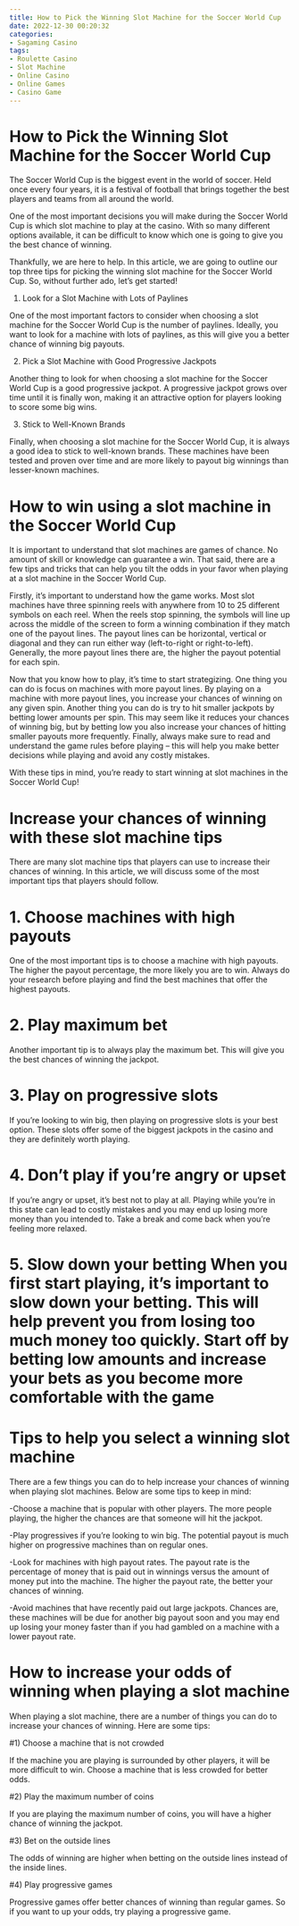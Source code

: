 ```yaml
---
title: How to Pick the Winning Slot Machine for the Soccer World Cup 
date: 2022-12-30 00:20:32
categories:
- Sagaming Casino
tags:
- Roulette Casino
- Slot Machine
- Online Casino
- Online Games
- Casino Game
---
```



#  How to Pick the Winning Slot Machine for the Soccer World Cup 

The Soccer World Cup is the biggest event in the world of soccer. Held once every four years, it is a festival of football that brings together the best players and teams from all around the world.

One of the most important decisions you will make during the Soccer World Cup is which slot machine to play at the casino. With so many different options available, it can be difficult to know which one is going to give you the best chance of winning.

Thankfully, we are here to help. In this article, we are going to outline our top three tips for picking the winning slot machine for the Soccer World Cup. So, without further ado, let’s get started!

1. Look for a Slot Machine with Lots of Paylines

One of the most important factors to consider when choosing a slot machine for the Soccer World Cup is the number of paylines. Ideally, you want to look for a machine with lots of paylines, as this will give you a better chance of winning big payouts.

2. Pick a Slot Machine with Good Progressive Jackpots

Another thing to look for when choosing a slot machine for the Soccer World Cup is a good progressive jackpot. A progressive jackpot grows over time until it is finally won, making it an attractive option for players looking to score some big wins.

3. Stick to Well-Known Brands

Finally, when choosing a slot machine for the Soccer World Cup, it is always a good idea to stick to well-known brands. These machines have been tested and proven over time and are more likely to payout big winnings than lesser-known machines.

#  How to win using a slot machine in the Soccer World Cup 

It is important to understand that slot machines are games of chance. No amount of skill or knowledge can guarantee a win. That said, there are a few tips and tricks that can help you tilt the odds in your favor when playing at a slot machine in the Soccer World Cup. 

Firstly, it’s important to understand how the game works. Most slot machines have three spinning reels with anywhere from 10 to 25 different symbols on each reel. When the reels stop spinning, the symbols will line up across the middle of the screen to form a winning combination if they match one of the payout lines. The payout lines can be horizontal, vertical or diagonal and they can run either way (left-to-right or right-to-left). Generally, the more payout lines there are, the higher the payout potential for each spin. 

Now that you know how to play, it’s time to start strategizing. One thing you can do is focus on machines with more payout lines. By playing on a machine with more payout lines, you increase your chances of winning on any given spin. Another thing you can do is try to hit smaller jackpots by betting lower amounts per spin. This may seem like it reduces your chances of winning big, but by betting low you also increase your chances of hitting smaller payouts more frequently. Finally, always make sure to read and understand the game rules before playing – this will help you make better decisions while playing and avoid any costly mistakes. 

With these tips in mind, you’re ready to start winning at slot machines in the Soccer World Cup!

#  Increase your chances of winning with these slot machine tips 

There are many slot machine tips that players can use to increase their chances of winning. In this article, we will discuss some of the most important tips that players should follow.

# 1. Choose machines with high payouts 
One of the most important tips is to choose a machine with high payouts. The higher the payout percentage, the more likely you are to win. Always do your research before playing and find the best machines that offer the highest payouts.

# 2. Play maximum bet 
Another important tip is to always play the maximum bet. This will give you the best chances of winning the jackpot.

# 3. Play on progressive slots 
If you’re looking to win big, then playing on progressive slots is your best option. These slots offer some of the biggest jackpots in the casino and they are definitely worth playing.

# 4. Don’t play if you’re angry or upset 
If you’re angry or upset, it’s best not to play at all. Playing while you’re in this state can lead to costly mistakes and you may end up losing more money than you intended to. Take a break and come back when you’re feeling more relaxed.

# 5. Slow down your betting When you first start playing, it’s important to slow down your betting. This will help prevent you from losing too much money too quickly. Start off by betting low amounts and increase your bets as you become more comfortable with the game

#  Tips to help you select a winning slot machine 

There are a few things you can do to help increase your chances of winning when playing slot machines. Below are some tips to keep in mind:

-Choose a machine that is popular with other players. The more people playing, the higher the chances are that someone will hit the jackpot.

-Play progressives if you’re looking to win big. The potential payout is much higher on progressive machines than on regular ones.

-Look for machines with high payout rates. The payout rate is the percentage of money that is paid out in winnings versus the amount of money put into the machine. The higher the payout rate, the better your chances of winning.

-Avoid machines that have recently paid out large jackpots. Chances are, these machines will be due for another big payout soon and you may end up losing your money faster than if you had gambled on a machine with a lower payout rate.

#  How to increase your odds of winning when playing a slot machine

When playing a slot machine, there are a number of things you can do to increase your chances of winning. Here are some tips:

#1) Choose a machine that is not crowded

If the machine you are playing is surrounded by other players, it will be more difficult to win. Choose a machine that is less crowded for better odds.

#2) Play the maximum number of coins

If you are playing the maximum number of coins, you will have a higher chance of winning the jackpot.

#3) Bet on the outside lines

The odds of winning are higher when betting on the outside lines instead of the inside lines.

#4) Play progressive games

Progressive games offer better chances of winning than regular games. So if you want to up your odds, try playing a progressive game.